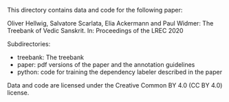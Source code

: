 This directory contains data and code for the following paper:

Oliver Hellwig, Salvatore Scarlata, Elia Ackermann and Paul Widmer: The Treebank of Vedic Sanskrit. In: Proceedings of the LREC 2020

Subdirectories:
* treebank: The treebank
* paper: pdf versions of the paper and the annotation guidelines
* python: code for training the dependency labeler described in the paper


Data and code are licensed under the Creative Common BY 4.0 (CC BY 4.0) license.
